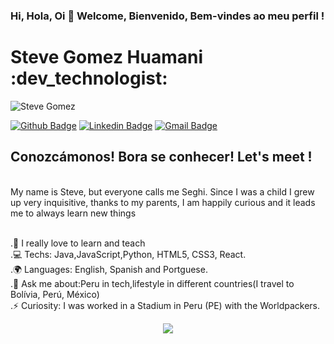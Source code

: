 ### Hi, Hola, Oi 👋 Welcome, Bienvenido, Bem-vindes ao meu perfil !

<!--
**Steve Gomez/badkitten-bug** is a ✨ _special_ ✨ repository because its `README.md` (this file) appears on your GitHub profile.

 [<img src="https://drive.google.com/file/d/1CKzyia3mXXhgLxZCrYIVqU2CjAeEwA34/view?usp=sharing" width=115 > <br> <sub> Steve Gomez </sub>](https://www.linkedin.com/in/steve-gomez-dev/) 
 
Here are some ideas to get you started:

- 🔭 I’m currently working on ...
- 🌱 I’m currently learning ...
- 👯 I’m looking to collaborate on ...
- 🤔 I’m looking for help with ...
- 💬 Ask me about ...
- 📫 How to reach me: ...
- 😄 Pronouns: ...
- ⚡ Fun fact: ...
-->

# Steve Gomez Huamani :dev_technologist:

<p align="left"> <img src="https://komarev.com/ghpvc/?username=badkitten-bug" alt="Steve Gomez" /> </p>

[![Github Badge](https://img.shields.io/badge/-Github-000?style=flat-square&logo=Github&logoColor=white&link=https://github.com/badkitten-bug
)](https://github.com/badkitten-bug
)
[![Linkedin Badge](https://img.shields.io/badge/-LinkedIn-blue?style=flat-square&logo=Linkedin&logoColor=white&link=https://www.linkedin.com/in/steve-gomez-dev//)](https://www.linkedin.com/in/steve-gomez-dev//)
[![Gmail Badge](https://img.shields.io/badge/-Gmail-c14438?style=flat-square&logo=Gmail&logoColor=white&link=mailto:stevegomezdev@gmail.com)](mailto:stevegomezdev@gmail.com/)
<br/>
## Conozcámonos! Bora se conhecer! Let's meet ! 
<br/>
     My name is Steve, but everyone calls me Seghi. Since I was a child I grew up very inquisitive, thanks to my parents, I am happily curious and it leads me to always learn new things

<br/>.💙  I really love to learn and teach
<br/>.💻  Techs: Java,JavaScript,Python, HTML5, CSS3, React.
<br/>.🌍  Languages: English, Spanish and Portguese.
<br/>.💬  Ask me about:Peru in tech,lifestyle in different countries(I travel to Bolívia, Perú, México)
<br/> .⚡ Curiosity: I was worked in a Stadium in Peru (PE) with the Worldpackers.
</br>
<p align="center"> 
 <a><img src="https://github-readme-stats.vercel.app/api?username=badkitten-bug&show_icons=true&theme=graywhite" /></a>
</p> 
